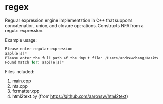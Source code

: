 # regex

Regular expression engine implementation in C++ that supports
concatenation, union, and closure operations. Constructs NFA from a
regular expression.

Example usage:
```cpp
Please enter regular expression
aapl(e|s)*
Please enter the full path of the input file: /Users/andrewchang/Desktop/cs_projects/regex/regex/input_file.txt
Found match for: aapl(e|s)*
```

Files Included:
1. main.cpp
2. nfa.cpp
3. formatter.cpp
4. html2text.py (from https://github.com/aaronsw/html2text)
